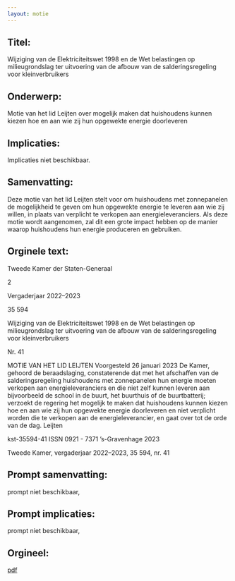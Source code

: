 ```yaml
---
layout: motie
---
```

## Titel:
Wijziging van de Elektriciteitswet 1998 en de Wet belastingen op milieugrondslag ter uitvoering van de afbouw van de salderingsregeling voor kleinverbruikers
## Onderwerp:
Motie van het lid Leijten over mogelijk maken dat huishoudens kunnen kiezen hoe en aan wie zij hun opgewekte energie doorleveren
## Implicaties:
Implicaties niet beschikbaar.
## Samenvatting:

Deze motie van het lid Leijten stelt voor om huishoudens met zonnepanelen de mogelijkheid te geven om hun opgewekte energie te leveren aan wie zij willen, in plaats van verplicht te verkopen aan energieleveranciers. Als deze motie wordt aangenomen, zal dit een grote impact hebben op de manier waarop huishoudens hun energie produceren en gebruiken.
## Orginele text:


Tweede Kamer der Staten-Generaal

2

Vergaderjaar 2022–2023

35 594

Wijziging van de Elektriciteitswet 1998 en de
Wet belastingen op milieugrondslag ter
uitvoering van de afbouw van de
salderingsregeling voor kleinverbruikers

Nr. 41

MOTIE VAN HET LID LEIJTEN
Voorgesteld 26 januari 2023
De Kamer,
gehoord de beraadslaging,
constaterende dat met het afschaffen van de salderingsregeling
huishoudens met zonnepanelen hun energie moeten verkopen aan
energieleveranciers en die niet zelf kunnen leveren aan bijvoorbeeld de
school in de buurt, het buurthuis of de buurtbatterij;
verzoekt de regering het mogelijk te maken dat huishoudens kunnen
kiezen hoe en aan wie zij hun opgewekte energie doorleveren en niet
verplicht worden die te verkopen aan de energieleverancier,
en gaat over tot de orde van de dag.
Leijten

kst-35594-41
ISSN 0921 - 7371
’s-Gravenhage 2023

Tweede Kamer, vergaderjaar 2022–2023, 35 594, nr. 41


## Prompt samenvatting:
prompt niet beschikbaar,

## Prompt implicaties:
prompt niet beschikbaar,
## Orgineel:
[pdf](https://gegevensmagazijn.tweedekamer.nl/OData/v4/2.0/Document(49eac664-e829-481c-a5d8-161e8f0ca664)/resource)
